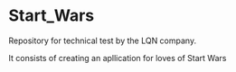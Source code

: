 # Start_Wars

Repository for technical test by the LQN company. 

It consists of creating an apllication for loves of Start Wars 
